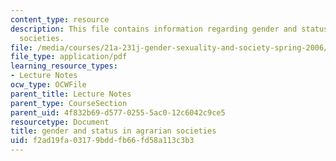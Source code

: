```yaml
---
content_type: resource
description: This file contains information regarding gender and status in agrarian
  societies.
file: /media/courses/21a-231j-gender-sexuality-and-society-spring-2006/f2ad19fa03179bddfb66fd58a113c3b3_MIT21A_213JS06_gndr_agra.pdf
file_type: application/pdf
learning_resource_types:
- Lecture Notes
ocw_type: OCWFile
parent_title: Lecture Notes
parent_type: CourseSection
parent_uid: 4f832b69-d577-0255-5ac0-12c6042c9ce5
resourcetype: Document
title: gender and status in agrarian societies
uid: f2ad19fa-0317-9bdd-fb66-fd58a113c3b3
---
```

